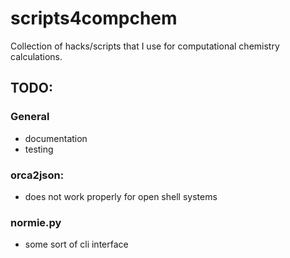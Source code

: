 # scripts4compchem


Collection of hacks/scripts that I use for computational chemistry calculations. 

## TODO:

### General

* documentation
* testing

### orca2json:

* does not work properly for open shell systems 

### normie.py

* some sort of cli interface